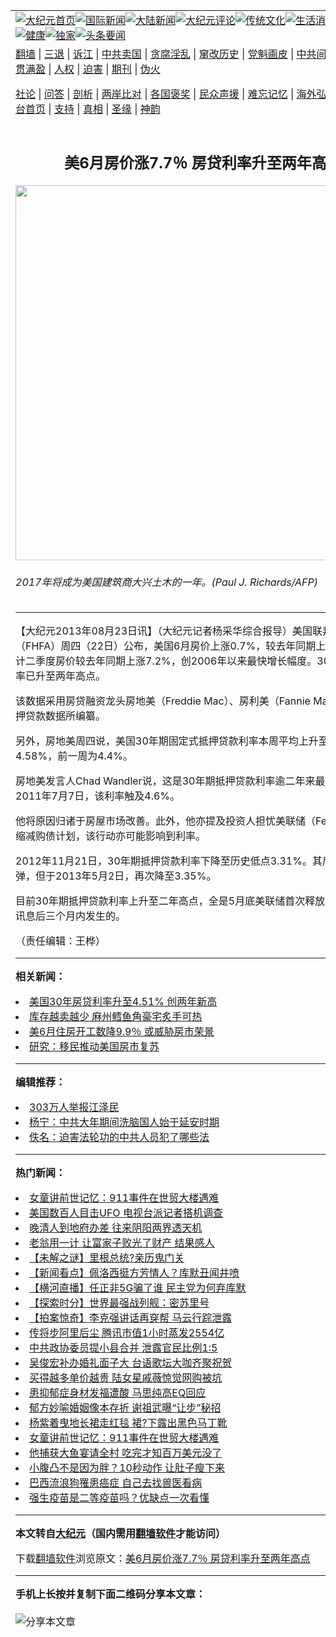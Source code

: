 <a name="1" id="1" target="_blank"></a><span id="1"></span>
<table align=center border="0"><tr><td colspan="2" VALIGN=TOP><a href="https://github.com/mzixql3530/djy/blob/master/gb/nf1351518.md#1"><img src="https://raw.githubusercontent.com/mzixql3530/www/master/t/djy/1.jpg" title="大纪元首页" alt="大纪元首页"></a><a href="https://github.com/mzixql3530/djy/blob/master/gb/n24hr.md#1"><img src="https://raw.githubusercontent.com/mzixql3530/www/master/t/djy/3.jpg" title="国际新闻" alt="国际新闻"></a><a href="https://github.com/mzixql3530/djy/blob/master/gb/nsc413.md#1"><img src="https://raw.githubusercontent.com/mzixql3530/www/master/t/djy/4.jpg" title="大陆新闻" alt="大陆新闻"></a><a href="https://github.com/mzixql3530/djy/blob/master/gb/news392.md#1"><img src="https://raw.githubusercontent.com/mzixql3530/www/master/t/djy/5.jpg" title="大纪元评论" alt="大纪元评论"></a><a href="https://github.com/mzixql3530/djy/blob/master/gb/news2007.md#1"><img src="https://raw.githubusercontent.com/mzixql3530/www/master/t/djy/6.jpg" title="传统文化" alt="传统文化"></a><a href="https://github.com/mzixql3530/djy/blob/master/gb/news2008.md#1"><img src="https://raw.githubusercontent.com/mzixql3530/www/master/t/djy/7.jpg" title="生活消费" alt="生活消费"></a><a href="https://github.com/mzixql3530/djy/blob/master/gb/ncyule.md#1"><img src="https://raw.githubusercontent.com/mzixql3530/www/master/t/djy/8.jpg" title="娱乐休闲" alt="娱乐休闲"></a><a href="https://github.com/mzixql3530/djy/blob/master/gb/nsc1002.md#1"><img src="https://raw.githubusercontent.com/mzixql3530/www/master/t/djy/9.jpg" title="健康" alt="健康"></a><a href="https://github.com/mzixql3530/djy/blob/master/gb/nf6092.md#1"><img src="https://raw.githubusercontent.com/mzixql3530/www/master/t/djy/10a.jpg" title="独家" alt="独家"></a><a href="https://github.com/mzixql3530/djy/blob/master/gb/nf4514.md#1"><img src="https://raw.githubusercontent.com/mzixql3530/www/master/t/djy/12a.jpg" title="头条要闻" alt="头条要闻"></a></td></tr>
<tr><td colspan="2" VALIGN=TOP><a target="_blank" href="https://github.com/mzixql3530/www/blob/master/README.md?zsrh#1">翻墙</a> | <a target="_blank" href="https://github.com/mzixql3530/djy/blob/master/gb/nf5657.md#1">三退</a> | <a target="_blank" href="https://github.com/mzixql3530/djy/blob/master/gb/nf6124.md#1">诉江</a> | <a target="_blank" href="https://github.com/mzixql3530/djy/blob/master/gb/nf1176117.md#1">中共卖国</a> | <a target="_blank" href="https://github.com/mzixql3530/djy/blob/master/gb/nf5773.md#1">贪腐淫乱</a> | <a target="_blank" href="https://github.com/mzixql3530/djy/blob/master/gb/nf1176115.md#1">窜改历史</a> | <a target="_blank" href="https://github.com/mzixql3530/djy/blob/master/gb/nf1176107.md#1">党魁画皮</a> | <a target="_blank" href="https://github.com/mzixql3530/djy/blob/master/gb/nf1320400.md#1">中共间谍</a> | <a target="_blank" href="https://github.com/mzixql3530/djy/blob/master/gb/nf1176114.md#1">破坏传统</a> | <a target="_blank" href="https://github.com/mzixql3530/ntdtv/blob/master/gb/prog447_1.md#1">恶贯满盈</a> | <a target="_blank" href="https://github.com/mzixql3530/djy/blob/master/gb/ncid278.md#1">人权</a> | <a target="_blank" href="https://github.com/mzixql3530/djy/blob/master/gb/nf1176111.md#1">迫害</a> | <a target="_blank" href="https://gitlab.com/szzdlab/mh-qikan/blob/master/README.md#1">期刊</a> | <a target="_blank" href="https://github.com/mzixql3530/djy/blob/master/gb/nf5562.md#1">伪火</a></p><p><a target="_blank" href="https://github.com/mzixql3530/djy/blob/master/gb/9p.md#1">社论</a> | <a target="_blank" href="https://github.com/mzixql3530/djy/blob/master/gb/nf4378.md#1">问答</a> | <a target="_blank" href="https://github.com/mzixql3530/djy/blob/master/gb/nf5792.md#1">剖析</a> | <a target="_blank" href="https://github.com/mzixql3530/djy/blob/master/gb/nf5735.md#1">两岸比对</a> | <a target="_blank" href="https://github.com/mzixql3530/djy/blob/master/gb/nf6119.md#1">各国褒奖</a> | <a target="_blank" href="https://github.com/mzixql3530/djy/blob/master/gb/nf6120.md#1">民众声援</a> | <a target="_blank" href="https://github.com/mzixql3530/djy/blob/master/gb/nf1188594.md#1">难忘记忆</a> | <a target="_blank" href="https://github.com/mzixql3530/djy/blob/master/gb/nf3180.md#1">海外弘传</a> | <a target="_blank" href="https://github.com/mzixql3530/djy/blob/master/gb/nf5410.md#1">万人上访</a> | <a target="_blank" href="https://github.com/mzixql3530/www/blob/master/README.md?zsrh#1">平台首页</a> | <a target="_blank" href="https://github.com/mzixql3530/djy/blob/master/gb/nf4386.md#1">支持</a> | <a target="_blank" href="https://github.com/mzixql3530/djy/blob/master/gb/nf4389.md#1">真相</a> | <a target="_blank" href="https://github.com/mzixql3530/djy/blob/master/gb/nf5790.md#1">圣缘</a> | <a target="_blank" href="https://github.com/mzixql3530/djy/blob/master/gb/nf4786.md#1">神韵</a></td></tr>
<tr><td VALIGN=TOP width="626"><h2 align=center>美6月房价涨7.7％ 房贷利率升至两年高点</h2>
<img width="600" src="https://i.epochtimes.com/assets/uploads/2013/08/1308221608542519-600x400.jpg" />
<h6>2017年将成为美国建筑商大兴土木的一年。(Paul J. Richards/AFP)
</h6>
<hr>
	<p>【大纪元2013年08月23日讯】（大纪元记者杨采华综合报导）美国联邦住宅金融局（FHFA）周四（22日）公布，美国6月房价上涨0.7%，较去年同期上涨7.7%。累计二季度房价较去年同期上涨7.2%，创2006年以来最快增长幅度。30年抵押贷款利率已升至两年高点。</p>
<p>该数据采用房贷融资龙头房地美（Freddie Mac）、房利美（Fannie Mae）担保的抵押贷款数据所编纂。</p>
<p>另外，房地美周四说，美国30年期固定式抵押贷款利率本周平均上升至二年高点，达4.58%，前一周为4.4%。</p>
<p>房地美发言人Chad Wandler说，这是30年期抵押贷款利率逾二年来最高水平。2011年7月7日，该利率触及4.6%。</p>
<p>他将原因归诸于房屋市场改善。此外，他亦提及投资人担忧美联储（Fed）何时开始缩减购债计划，该行动亦可能影响到利率。</p>
<p>2012年11月21日，30年期抵押贷款利率下降至历史低点3.31%。其后，该利率反弹，但于2013年5月2日，再次降至3.35%。</p>
<p>目前30年期抵押贷款利率上升至二年高点，全是5月底美联储首次释放收紧宽松措施讯息后三个月内发生的。</p>
<p>（责任编辑：王桦）</p>
	
<hr>


<strong>相关新闻：</strong>
<li><a href="https://github.com/mzixql3530/djy/blob/master/gb/13/7/12/n3914857.md#1">美国30年房贷利率升至4.51% 创两年新高</a></li>
<li><a href="https://github.com/mzixql3530/djy/blob/master/gb/13/7/15/n3917037.md#1">库存越卖越少 麻州鳕鱼角豪宅炙手可热</a></li>
<li><a href="https://github.com/mzixql3530/djy/blob/master/gb/13/7/18/n3919595.md#1">美6月住房开工数降9.9％ 或威胁房市荣景</a></li>
<li><a href="https://github.com/mzixql3530/djy/blob/master/gb/13/7/20/n3921822.md#1">研究：移民推动美国房市复苏</a></li>
<hr>


<strong>编辑推荐：</strong>
<li><a href="https://github.com/mzixql3530/djy/blob/master/gb/18/12/9/n10900044.md?dfh#1" target="_blank">303万人举报江泽民</a></li><li><a href="https://github.com/tsiac2612/djy/blob/master/gb/18/2/18/n10154324.md#1" target="_blank">杨宁：中共大年期间洗脑国人始于延安时期</a></li><li><a href="https://github.com/tsiac2612/djy/blob/master/gb/12/12/18/n3755139.md#1" target="_blank">佚名：迫害法轮功的中共人员犯了哪些法</a></li>
<hr>

<strong>热门新闻：</strong>
<li><a href="https://github.com/mzixql3530/djy/blob/master/gb/21/3/14/n12810261.md#1">女童讲前世记忆：911事件在世贸大楼遇难</a></li>
<li><a href="https://github.com/mzixql3530/djy/blob/master/gb/21/3/12/n12806462.md#1">美国数百人目击UFO 电视台派记者搭机调查</a></li>
<li><a href="https://github.com/mzixql3530/djy/blob/master/gb/21/3/7/n12794882.md#1">晚清人到地府办差 往来阴阳两界透天机</a></li>
<li><a href="https://github.com/mzixql3530/djy/blob/master/gb/21/2/26/n12777823.md#1">老翁用一计 让富家子败光了财产 结果感人</a></li>
<li><a href="https://github.com/mzixql3530/djy/blob/master/gb/21/3/11/n12805471.md#1">【未解之谜】里根总统?亲历鬼门关</a></li>
<li><a href="https://github.com/mzixql3530/djy/blob/master/gb/21/3/14/n12809837.md#1">【新闻看点】佩洛西挺方芳情人？库默丑闻井喷</a></li>
<li><a href="https://github.com/mzixql3530/djy/blob/master/gb/21/3/14/n12809877.md#1">【横河直播】任正非5G骗了谁 民主党为何弃库默</a></li>
<li><a href="https://github.com/mzixql3530/djy/blob/master/gb/21/3/13/n12809751.md#1">【探索时分】世界最强战列舰：密苏里号</a></li>
<li><a href="https://github.com/mzixql3530/djy/blob/master/gb/21/3/13/n12808644.md#1">【拍案惊奇】李克强讲话再穿帮 马云行踪泄露</a></li>
<li><a href="https://github.com/mzixql3530/djy/blob/master/gb/21/3/12/n12808270.md#1">传将步阿里后尘 腾讯市值1小时蒸发2554亿</a></li>
<li><a href="https://github.com/mzixql3530/djy/blob/master/gb/21/3/12/n12808191.md#1">中共政协委员提小县合并 泄露官民比例1:5</a></li>
<li><a href="https://github.com/mzixql3530/djy/blob/master/gb/21/3/14/n12810014.md#1">吴俊宏补办婚礼面子大 台语歌坛大咖齐聚祝贺</a></li>
<li><a href="https://github.com/mzixql3530/djy/blob/master/gb/21/3/12/n12808151.md#1">买得越多单价越贵 陆女星戚薇惊觉网购被坑</a></li>
<li><a href="https://github.com/mzixql3530/djy/blob/master/gb/21/3/14/n12811023.md#1">患抑郁症身材发福遭酸 马思纯高EQ回应</a></li>
<li><a href="https://github.com/mzixql3530/djy/blob/master/gb/21/3/14/n12809909.md#1">郁方妙喻婚姻像本存折 谢祖武曝“让步”秘招</a></li>
<li><a href="https://github.com/mzixql3530/djy/blob/master/gb/21/3/14/n12810818.md#1">杨紫着曳地长裙走红毯 裙?下露出黑色马丁靴</a></li>
<li><a href="https://github.com/mzixql3530/djy/blob/master/gb/21/3/14/n12810261.md#1">女童讲前世记忆：911事件在世贸大楼遇难</a></li>
<li><a href="https://github.com/mzixql3530/djy/blob/master/gb/21/3/13/n12808611.md#1">他捕获大鱼宴请全村 吃完才知百万美元没了</a></li>
<li><a href="https://github.com/mzixql3530/djy/blob/master/gb/21/3/12/n12808267.md#1">小腹凸不是因为胖？10秒动作 让肚子瘦下来</a></li>
<li><a href="https://github.com/mzixql3530/djy/blob/master/gb/21/3/13/n12808835.md#1">巴西流浪狗罹患癌症 自己去找兽医看病</a></li>
<li><a href="https://github.com/mzixql3530/djy/blob/master/gb/21/3/12/n12808139.md#1">强生疫苗是二等疫苗吗？优缺点一次看懂</a></li>
<hr>

<strong>本文转自<a href="https://www.epochtimes.com">大纪元</a>（国内需用<a href="https://github.com/mzixql3530/www/blob/master/README.md#8">翻墙软件</a>才能访问）</strong><p>下载<a href="https://github.com/mzixql3530/www/blob/master/README.md#8">翻墙软件</a>浏览原文：<a href="https://www.epochtimes.com/gb/13/8/23/n3947259.htm">美6月房价涨7.7％ 房贷利率升至两年高点</a></p><hr>

<strong>手机上长按并复制下面二维码分享本文章：</strong><br><br><img src="https://chart.apis.google.com/chart?cht=qr&chs=240x240&choe=UTF-8&chld=M|2&chl=https://github.com/mzixql3530/djy/blob/master/gb/13/8/23/n3947259.md%231" title="分享本文章"></td><td VALIGN=TOP><a href="https://github.com/mzixql3530/djy/blob/master/gb/16/1/21/n4622075.md?dfh#1" target="_blank"><img src="https://raw.githubusercontent.com/mzixql3530/djy/master/gb/300/wei-f1.jpg" title="中共的伪火骗局"  alt="中共的伪火骗局"></a><br><a href="https://github.com/mzixql3530/www/blob/master/README.md?dfh#9" target="_blank"><img src="https://raw.githubusercontent.com/mzixql3530/djy/master/gb/300/yong-h.jpg" title="永恒的见证"  alt="永恒的见证"></a><br><a href="https://github.com/mzixql3530/djy/blob/master/gb/13/9/29/n3974789.md?dfh#1" target="_blank"><img src="https://raw.githubusercontent.com/mzixql3530/djy/master/gb/300/shang-lnz.jpg" title="善良女子被中共投男牢"  alt="善良女子被中共投男牢"></a><br><a href="https://github.com/mzixql3530/djy/blob/master/gb/16/3/16/n4663449.md?dfh#1" target="_blank"><img src="https://raw.githubusercontent.com/mzixql3530/djy/master/gb/300/huo-z3.jpg" title="警卫目击活摘器官"  alt="警卫目击活摘器官"></a><br><a href="https://github.com/mzixql3530/djy/blob/master/gb/16/8/7/n8177641.md?dfh#1" target="_blank"><img src="https://raw.githubusercontent.com/mzixql3530/djy/master/gb/300/huo-z4.jpg" title="证人描述活摘恐怖"  alt="证人描述活摘恐怖"></a><br><a href="https://github.com/mzixql3530/djy/blob/master/gb/10/4/19/n2881569.md?dfh#1" target="_blank"><img src="https://raw.githubusercontent.com/mzixql3530/djy/master/gb/300/huo-z1.jpg" title="揭开活摘器官黑幕"  alt="揭开活摘器官黑幕"></a><br><a href="https://github.com/mzixql3530/djy/blob/master/gb/10/11/7/n3077476.md?dfh#1" target="_blank"><img src="https://raw.githubusercontent.com/mzixql3530/djy/master/gb/300/ma-ks.jpg" title="马克思的成魔之路"  alt="马克思的成魔之路"></a><br><a href="https://github.com/mzixql3530/djy/blob/master/gb/14/6/9/n4173977.md?dfh#1" target="_blank"><img src="https://raw.githubusercontent.com/mzixql3530/djy/master/gb/300/chang-zs.jpg" title="藏字石 蕴天机"  alt="藏字石 蕴天机"></a><br><a href="https://github.com/mzixql3530/djy/blob/master/gb/18/5/10/n10381511.md?dfh#1" target="_blank"><img src="https://raw.githubusercontent.com/mzixql3530/djy/master/gb/300/st1.jpg" title="关注三亿人三退"  alt="关注三亿人三退"></a><br><a href="https://github.com/mzixql3530/djy/blob/master/gb/18/3/21/n10237682.md?dfh#1" target="_blank"><img src="https://raw.githubusercontent.com/mzixql3530/djy/master/gb/300/jie-t.jpg" title="解体中共复兴中华"  alt="解体中共复兴中华"></a><br><a href="https://github.com/mzixql3530/djy/blob/master/gb/9/2/9/n2422991.md?dfh#1" target="_blank"><img src="https://raw.githubusercontent.com/mzixql3530/djy/master/gb/300/gao-zs.jpg" title="中共迫害良心律师"  alt="中共迫害良心律师"></a><br><a href="https://github.com/mzixql3530/djy/blob/master/gb/18/12/9/n10900044.md?dfh#1" target="_blank"><img src="https://raw.githubusercontent.com/mzixql3530/djy/master/gb/300/sj1.jpg" title="三百多万人举报江泽民"  alt="三百多万人举报江泽民"></a><br><a href="https://github.com/mzixql3530/djy/blob/master/gb/18/8/28/n10672014.md?dfh#1" target="_blank"><img src="https://raw.githubusercontent.com/mzixql3530/djy/master/gb/300/sj2.jpg" title="这些官员为何起诉江泽民"  alt="这些官员为何起诉江泽民"></a><br><a href="https://github.com/mzixql3530/djy/blob/master/gb/8/12/18/n2367165.md?dfh#1" target="_blank"><img src="https://raw.githubusercontent.com/mzixql3530/djy/master/gb/300/liangan.jpg" title="海峡两岸的强烈对比"  alt="海峡两岸的强烈对比"></a><br><a href="https://github.com/mzixql3530/djy/blob/master/gb/15/12/10/n4593139.md?dfh#1" target="_blank"><img src="https://raw.githubusercontent.com/mzixql3530/djy/master/gb/300/jia-ndzl.jpg" title="加拿大总理的贺信"  alt="加拿大总理的贺信"></a><br><a href="https://github.com/mzixql3530/djy/blob/master/gb/11/6/17/n3289382.md?dfh#1" target="_blank"><img src="https://raw.githubusercontent.com/mzixql3530/djy/master/gb/300/xiao-wd.jpg" title="探寻真相兼听则明"  alt="探寻真相兼听则明"></a><br><a href="https://github.com/mzixql3530/djy/blob/master/gb/18/10/27/n10812623.md?dfh#1" target="_blank"><img src="https://raw.githubusercontent.com/mzixql3530/djy/master/gb/300/yindu.jpg" title="印度媒体报道东方"  alt="印度媒体报道东方"></a><br><a href="https://github.com/mzixql3530/djy/blob/master/gb/18/6/9/n10469652.md?dfh#1" target="_blank"><img src="https://raw.githubusercontent.com/mzixql3530/djy/master/gb/300/xie-j.jpg" title="不一样的海外校园"  alt="不一样的海外校园"></a><br><a href="https://github.com/mzixql3530/djy/blob/master/gb/7/4/5/n1669415.md?dfh#1" target="_blank"><img src="https://raw.githubusercontent.com/mzixql3530/djy/master/gb/300/li-up.jpg" title="从大师到徒弟的传奇"  alt="从大师到徒弟的传奇"></a><br><a href="https://github.com/mzixql3530/djy/blob/master/gb/17/5/26/n9191512.md?dfh#1" target="_blank"><img src="https://raw.githubusercontent.com/mzixql3530/djy/master/gb/300/zfl2.jpg" title="亿万人与东方一本奇书"  alt="亿万人与东方一本奇书"></a><br><a href="https://github.com/mzixql3530/djy/blob/master/gb/13/11/27/n4020290.md?dfh#1" target="_blank"><img src="https://raw.githubusercontent.com/mzixql3530/djy/master/gb/300/zhen-h.jpg" title="大陆见不到的震撼场面"  alt="大陆见不到的震撼场面"></a><br><a href="https://github.com/mzixql3530/djy/blob/master/gb/15/7/17/n4482910.md?dfh#1" target="_blank"><img src="https://raw.githubusercontent.com/mzixql3530/djy/master/gb/300/dalu-sk.jpg" title="人心向善 大陆当初盛况"  alt="人心向善 大陆当初盛况"></a><br><a href="https://github.com/mzixql3530/djy/blob/master/gb/19/1/5/n10955468.md?dfh#1" target="_blank"><img src="https://raw.githubusercontent.com/mzixql3530/djy/master/gb/300/zfl1.jpg" title="追寻真理 这书讲什么"  alt="追寻真理 这书讲什么"></a><br><a href="https://github.com/mzixql3530/www/blob/master/README.md?dfh#1" target="_blank"><img src="https://raw.githubusercontent.com/mzixql3530/djy/master/gb/300/fq1.jpg" title="下载免费翻墙软件"  alt="下载免费翻墙软件"></a><br></td></tr></table>
